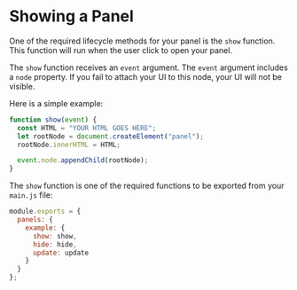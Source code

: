 # Showing a Panel

One of the required lifecycle methods for your panel is the `show` function. This function will run when the user click to open your panel.

The `show` function receives an `event` argument. The `event` argument includes a `node` property. If you fail to attach your UI to this node, your UI will not be visible.

Here is a simple example:

```js
function show(event) {
  const HTML = "YOUR HTML GOES HERE";
  let rootNode = document.createElement("panel");
  rootNode.innerHTML = HTML;

  event.node.appendChild(rootNode);
}
```

The `show` function is one of the required functions to be exported from your `main.js` file:

```js
module.exports = {
  panels: {
    example: {
      show: show,
      hide: hide,
      update: update
    }
  }
};
```
